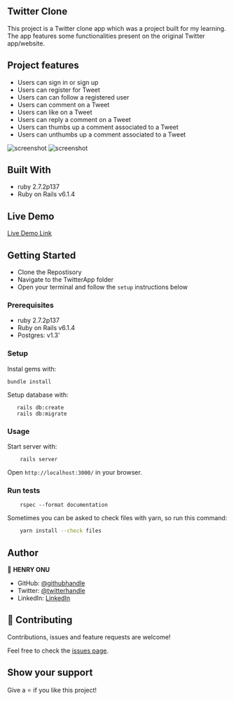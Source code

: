 ## Twitter Clone

This project is a Twitter clone app which was a project built for my learning. The app features some functionalities present on the original Twitter app/website.

## Project features

- Users can sign in or sign up
- Users can register for Tweet
- Users can can follow a registered user
- Users can comment on a Tweet
- Users can like on a Tweet
- Users can reply a comment on a Tweet
- Users can thumbs up a comment associated to a Tweet
- Users can unthumbs up a comment associated to a Tweet

![screenshot](Twitter.png)
![screenshot](Twitter2.png)




## Built With

- ruby 2.7.2p137
- Ruby on Rails v6.1.4

## Live Demo
[Live Demo Link](https://sleepy-meadow-48463.herokuapp.com/)





## Getting Started
- Clone the Repostisory
- Navigate to the TwitterApp folder
- Open your terminal and follow the `setup` instructions below

### Prerequisites

- ruby 2.7.2p137
- Ruby on Rails v6.1.4
- Postgres:  v1.3'

### Setup

Instal gems with:

```
bundle install
```

Setup database with:

```
   rails db:create
   rails db:migrate
```


### Usage

Start server with:

```
    rails server
```

Open `http://localhost:3000/` in your browser.

### Run tests

```
    rspec --format documentation
```
Sometimes you can be asked to check files with yarn, so run this command:

```bash
    yarn install --check files 
```



## Author

👤 **HENRY ONU**

- GitHub: [@githubhandle](https://github.com/Henryhaulka)
- Twitter: [@twitterhandle](https://twitter.com/ONUHENRY12)
- LinkedIn: [LinkedIn](https://www.linkedin.com/in/henry-onu)




## 🤝 Contributing

Contributions, issues and feature requests are welcome!

Feel free to check the [issues page](https://github.com/Henryhaulka/TwitterAppissues/).

## Show your support

Give a ⭐️ if you like this project!

